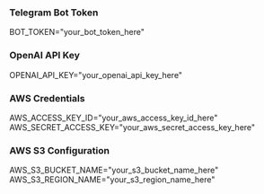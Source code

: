 
### Telegram Bot Token
BOT_TOKEN="your_bot_token_here"

### OpenAI API Key
OPENAI_API_KEY="your_openai_api_key_here"

### AWS Credentials
AWS_ACCESS_KEY_ID="your_aws_access_key_id_here"
AWS_SECRET_ACCESS_KEY="your_aws_secret_access_key_here"

### AWS S3 Configuration
AWS_S3_BUCKET_NAME="your_s3_bucket_name_here"
AWS_S3_REGION_NAME="your_s3_region_name_here"